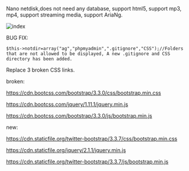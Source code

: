 
Nano netdisk,does not need any database, support html5, support mp3, mp4, support streaming media, support AriaNg.

![index](https://user-images.githubusercontent.com/82877945/154240941-f6533825-1132-4ae9-8e22-b581b4085567.png)

BUG FIX:

	$this->notdir=array("ag","phpmyadmin",".gitignore","CSS");//Folders that are not allowed to be displayed, A new .gitignore and CSS directory has been added.
Replace 3 broken CSS links.

broken:

https://cdn.bootcss.com/bootstrap/3.3.0/css/bootstrap.min.css

https://cdn.bootcss.com/jquery/1.11.1/jquery.min.js

https://cdn.bootcss.com/bootstrap/3.3.0/js/bootstrap.min.js

new:

https://cdn.staticfile.org/twitter-bootstrap/3.3.7/css/bootstrap.min.css

https://cdn.staticfile.org/jquery/2.1.1/jquery.min.js

https://cdn.staticfile.org/twitter-bootstrap/3.3.7/js/bootstrap.min.js
